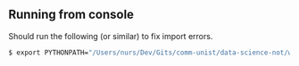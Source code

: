 ## Running from console

Should run the following (or similar) to fix import errors.
```sh
$ export PYTHONPATH="/Users/nurs/Dev/Gits/comm-unist/data-science-not/weeks:$PYTHONPATH"
```
